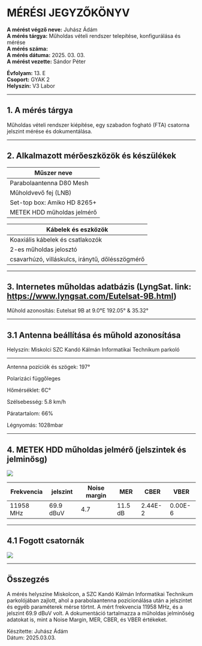 
# MÉRÉSI JEGYZŐKÖNYV

**A mérést végző neve:** Juhász Ádám     
**A mérés tárgya:** Műholdas vételi rendszer telepítése, konfigurálása és mérése           
**A mérés száma:**     
**A mérés dátuma:** 2025. 03. 03.         
**A mérést vezette:** Sándor Péter   

**Évfolyam:** 13. E  
**Csoport:** GYAK 2  
**Helyszín:** V3 Labor  

--------------
## 1. A mérés tárgya  

Műholdas vételi rendszer kiépítése, egy szabadon fogható (FTA) csatorna jelszint mérése és dokumentálása.    


--------------------------

## 2. Alkalmazott mérőeszközök és készülékek

| Műszer neve                                       |  
| ------------------------------------------------- | 
| Parabolaantenna D80 Mesh                          |  
| Műholdvevő fej (LNB)                              |  
| Set-top box: Amiko HD 8265+                       |  
| METEK HDD műholdas jelmérő                        |  
 

|         Kábelek és eszközök              | 
| ------------------------------------------------- | 
|         Koaxiális kábelek és csatlakozók             |   
|         2-es műholdas jelosztó             | 
|         csavarhúzó, villáskulcs, iránytű, dőlésszögmérő             | 


------------------------------------------------------------------- 

## 3. Internetes műholdas adatbázis (LyngSat. link: https://www.lyngsat.com/Eutelsat-9B.html)  

Műhold azonosítás: Eutelsat 9B at 9.0°E 192.05° & 35.32° 




-------------------------------------------------------------------------
## 3.1 Antenna beállítása és műhold azonosítása   

Helyszín: Miskolci SZC Kandó Kálmán Informatikai Technikum parkoló

----------------------------------------------------------------------- 

Antenna pozíciók és szögek:  197°

Polarizáci függőleges

Hőmérséklet: 6C°  

Szélsebesség: 5.8 km/h 

Páratartalom: 66%  

Légnyomás: 1028mbar



-------------------------------------------------------------------------
## 4. METEK HDD műholdas jelmérő (jelszintek és jelminősg)    

<img src="https://github.com/user-attachments/assets/dd1c2d42-9f06-4898-9f46-c36c27bda5f2">   

| Frekvencia                        | jelszint      | Noise margin | MER    | CBER   | VBER   |   
| --------------------------------- | --------------| -------------|--------|--------|--------|   
|      11958 MHz                    |   69.9 dBuV   |  4.7         | 11.5 dB| 2.44E-2| 0.00E-6|    


------------------------------------

## 4.1 Fogott csatornák 

<img src="https://github.com/user-attachments/assets/a6bc5c27-8937-4e66-8f41-3d9ec90fc448">

-------------------------------------------------------------------------  

## Összegzés
A mérés helyszíne Miskolcon, a SZC Kandó Kálmán Informatikai Technikum parkolójában zajlott, ahol a parabolaantenna pozicionálása után a jelszintet és egyéb paraméterek mérse törtnt. A mért frekvencia 11958 MHz, és a jelszint 69.9 dBuV volt. A dokumentáció tartalmazza a műholdas jelminőség adatokat is, mint a Noise Margin, MER, CBER, és VBER értékeket.

Készítette: Juhász Ádám  
Dátum: 2025.03.03.    

